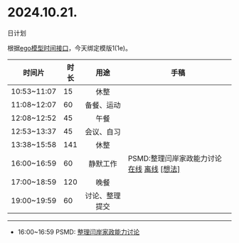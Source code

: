 # 2024.10.21.
日计划

根据[ego模型时间接口](https://gitee.com/hyg/blog/blob/master/timeflow.md)，今天绑定模版1(1e)。

| 时间片 | 时长 | 用途 | 手稿 |
| --- | --- | :---: | --- |
| 10:53~11:07 | 15 | 休整 |  |
| 11:08~12:07 | 60 | 备餐、运动 |  |
| 12:08~12:52 | 45 | 午餐 |  |
| 12:53~13:37 | 45 | 会议、自习 |  |
| 13:38~15:58 | 141 | 休整 |  |
| 16:00~16:59 | 60 | 静默工作 | PSMD:整理闫岸家政能力讨论 [在线](http://simp.ly/p/4QDThK) [离线](../../draft/2024/10/20241021160000.md) <a href="mailto:huangyg@mars22.com?subject=关于2024.10.21.[PSMD:整理闫岸家政能力讨论]任务&body=日期: 20241021%0D%0A序号: 5%0D%0A手稿:../../draft/2024/10/20241021160000.md%0D%0A---请勿修改邮件主题及以上内容 从下一行开始写您的想法---%0D%0A">[想法]</a> |
| 17:00~18:59 | 120 | 晚餐 |  |
| 19:00~19:59 | 60 | 讨论、整理提交 |  |

---

- 16:00~16:59	PSMD: [整理闫岸家政能力讨论](../../draft/2024/10/20241021.01.md)
